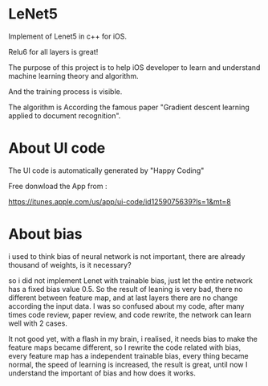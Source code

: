 # LeNet5
Implement of Lenet5  in c++ for iOS. 

Relu6 for all layers is great!

The purpose of this project is to help iOS developer to learn and understand machine learning theory and algorithm.

And the training process is visible.

The algorithm is According the famous paper "Gradient descent learning applied to document recognition".
# About UI code
The UI code is automatically generated by "Happy Coding"

Free donwload the App from :

https://itunes.apple.com/us/app/ui-code/id1259075639?ls=1&mt=8



# About bias

i used to think bias of neural network is not important, there are already thousand of weights, is it necessary?

so i did not implement Lenet with trainable bias, just let the entire network has a fixed bias value 0.5. 
So the result of leaning is very bad, there no different between feature map, and at last layers there are no change according the input data. I was so confused about my code, after many times code review, paper review, and code rewrite, the network can learn well with 2 cases. 

It not good yet, with a flash in my brain, i realised, it needs bias to make the feature maps became different, so I rewrite the code related with bias, every feature map has a independent trainable bias, every thing became normal, the speed of learning is increased, the result is great, until now I understand the important of bias and how does it works.
